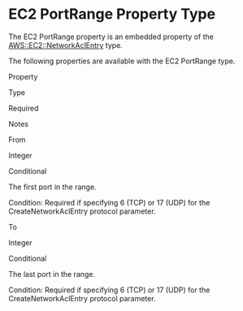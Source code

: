 EC2 PortRange Property Type
===========================

The EC2 PortRange property is an embedded property of the [AWS::EC2::NetworkAclEntry](aws-resource-ec2-network-acl-entry.html "AWS::EC2::NetworkAclEntry") type.

The following properties are available with the EC2 PortRange type.

Property

Type

Required

Notes

From

Integer

Conditional

The first port in the range.

Condition: Required if specifying 6 (TCP) or 17 (UDP) for the CreateNetworkAclEntry protocol parameter.

To

Integer

Conditional

The last port in the range.

Condition: Required if specifying 6 (TCP) or 17 (UDP) for the CreateNetworkAclEntry protocol parameter.

